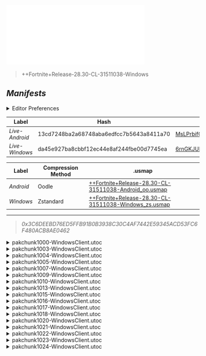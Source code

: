 <a href="#manifests">
  <img style="pointer-events: none" src="https://raw.githubusercontent.com/Tectors/fn-archive/master/.github/source/dependents/gen.28.30.svg" width="360" height="155"\>
</a>

 >  
  
  > ++Fortnite+Release-28.30-CL-31511038-Windows

## *Manifests*
<details>
  <summary>Editor Preferences</summary>

 > 
    ((Value="0x8699F17A17A87C9466ECA3F81BE09913DFC2FE255B8A5DBA38CF3DD38E53DFF5",Guid="00AD98CD646E51F9064470AF81753C60"),(Value="0xBF5B024ABB2023441B359FB8BF99659705B59FB33D75A817E06B3163BFE847FE",Guid="0D8B24BCF7F9C0293FFE1264A5D05613"),(Value="0xEAD2C49B505363CF86A369140A1B2334442464972C377D682F0DC0A2BC31A6D4",Guid="18657B021FD5011618877BD5D709EB51"),(Value="0x0CD70C9B012C3B6F80F940371E036D67DC0FA9755895A52B9E845515DF667881",Guid="1F8BD07EA3FA0CE93BFD036C920C9ED7"),(Value="0xE301ADF532F3EFF72E9240CCB41ED8F0766F8B47D734330BB1D0ACEA4F7C38CF",Guid="3AD37E40514304F7789E17FEBF4E4C68"),(Value="0x600E84282284F93207A275EEBD2E03DEC1060977F26834C2B1604CD745400CBE",Guid="5F65B98450A9DB7EAD3BD81AFC3B9247"),(Value="0x3C4B82E8686B9B50DC2AE329D9BE2309E443594E8D574BA8A34B2ABB08082749",Guid="8FA260F3D15A59A4DC39757B8F982367"),(Value="0x44C9DBA9B951880EBE257C8D98DFF3D72A8C6DD28290B9EEA4CBEC9B5729A127",Guid="9AEA6E7C6885D6E9A1E71E1C1D660FE6"),(Value="0x172AE3FA64FACD009F036B6F22ACE6D6534CD9D98DF31B6F66CFC08ABCFD6438",Guid="A504A381A11922EACD522BAB09F60577"),(Value="0xD9EDA39EDE6280C49EBDCE1F32E9D015BBBF11F477351A3137050B52D1FDD437",Guid="BE4F0BD53F53B4B8E570EEBF8829D35A"),(Value="0xFD66B6526BE2D5EA1FE2580DC774DA0C48B9B897D0421A180EBF365775799B59",Guid="C11DB2552EF4F3974E331EC72026EFBA"),(Value="0xE62FA5F7F9EB86523494FB1ED6BFEA0AAAB64F82F87EAFCAFDAFA9EC3F4F1621",Guid="D02365ADD1205D3E408F2C1EDF520907"),(Value="0xCD31ADC93617CC65325C8B48E903A8E2846BDC1AB9D38D7669D06B62DE099B77",Guid="D80CDC979BC760ECC941D3E40C7B6CD2"),(Value="0x818F84AB701462A03A1E1BFB3A663AB8F11EF4F27BE88D60A00C57FD8DDB00B6",Guid="D825771F72189E14464845D8BD1AB447"),(Value="0x5F149D17C16F53A4CF98C8366452DCC4F5C5CA89B7B3921C0E9485CFCADC75F4",Guid="DB982042FC23E63A912CF079BB11B4D7"),(Value="0xE3184D2A84AEA64E662D762492D696616337348975B358927667D5230CBD31ED",Guid="E4873B9E0B86905E8654D93E9279743E"),(Value="0x6898410A5ED7720BA8053E222B07BA12E117FF77D9B3EF9BDF0165E50516A78D",Guid="F418C01DC7E0766DCA8D731E61DE5748"))
</details>

| Label | Hash | Route |
| - | - | - |
| *Live-Android* | 13cd7248ba2a68748aba6edfcc7b5643a8411a70 | [MsLPrbifCpWz-2JnL0KySgGuvnwL9Q](https://github.com/Tectors/fn-archive/blob/master/manifests/MsLPrbifCpWz-2JnL0KySgGuvnwL9Q.manifest) |
| *Live-Windows* | da45e927ba8cbbf12ec44e8af244fbe00d7745ea | [6rnGKJUE4ZR1wE8YbEipgborM43rVQ](https://github.com/Tectors/fn-archive/blob/master/manifests/6rnGKJUE4ZR1wE8YbEipgborM43rVQ.manifest) |


| Label | Compression Method | .usmap |
| - | - | - |
| *Android* | Oodle | [++Fortnite+Release-28.30-CL-31511038-Android_oo.usmap](https://github.com/Tectors/fn-archive/blob/master/manifests/mappings/++Fortnite+Release-28.30-CL-31511038-Android_oo.usmap) |
| *Windows* | Zstandard | [++Fortnite+Release-28.30-CL-31511038-Windows_zs.usmap](https://github.com/Tectors/fn-archive/blob/master/manifests/mappings/++Fortnite+Release-28.30-CL-31511038-Windows_zs.usmap) |

---

> *0x3C6DEEBD76ED5FFB91B0B3938C30C4AF7442E59345ACD53FC6F480ACB8AE0462*

<details>
  <summary>pakchunk1000-WindowsClient.utoc</summary>

 > 
    0x8699F17A17A87C9466ECA3F81BE09913DFC2FE255B8A5DBA38CF3DD38E53DFF5
    KEYCHAIN: 00AD98CD646E51F9064470AF81753C60:hpnxeheofJRm7KP4G+CZE9/C/iVbil26OM89045T3/U=

  <img src="https://raw.githubusercontent.com/Tectors/fn-archive/master/.github/source/dependents/referred/EID_Prosper.svg" width="100"> 
</details>

<details>
  <summary>pakchunk1003-WindowsClient.utoc</summary>

 > 
    0xBF5B024ABB2023441B359FB8BF99659705B59FB33D75A817E06B3163BFE847FE
    KEYCHAIN: 0D8B24BCF7F9C0293FFE1264A5D05613:v1sCSrsgI0QbNZ+4v5lllwW1n7M9dagX4GsxY7/oR/4=

  <img src="https://raw.githubusercontent.com/Tectors/fn-archive/master/.github/source/dependents/referred/Wrap_SpeedDial.svg" width="100"> <img src="https://raw.githubusercontent.com/Tectors/fn-archive/master/.github/source/dependents/referred/Pickaxe_SpeedDial.svg" width="100"> <img src="https://raw.githubusercontent.com/Tectors/fn-archive/master/.github/source/dependents/referred/LoadingScreen_Sparks_SpeedDial.svg" width="100"> <img src="https://raw.githubusercontent.com/Tectors/fn-archive/master/.github/source/dependents/referred/Emoji_S28_Sparks_SpeedDial.svg" width="100"> <img src="https://raw.githubusercontent.com/Tectors/fn-archive/master/.github/source/dependents/referred/EID_SpeedDial_Mask.svg" width="100"> <img src="https://raw.githubusercontent.com/Tectors/fn-archive/master/.github/source/dependents/referred/EID_SpeedDial.svg" width="100"> <img src="https://raw.githubusercontent.com/Tectors/fn-archive/master/.github/source/dependents/referred/Character_SpeedDialBattle.svg" width="100"> <img src="https://raw.githubusercontent.com/Tectors/fn-archive/master/.github/source/dependents/referred/Character_SpeedDial.svg" width="100"> <img src="https://raw.githubusercontent.com/Tectors/fn-archive/master/.github/source/dependents/referred/Backpack_SpeedDialBattle.svg" width="100"> 
</details>

<details>
  <summary>pakchunk1004-WindowsClient.utoc</summary>

 > 
    0xEAD2C49B505363CF86A369140A1B2334442464972C377D682F0DC0A2BC31A6D4
    KEYCHAIN: 18657B021FD5011618877BD5D709EB51:6tLEm1BTY8+Go2kUChsjNEQkZJcsN31oLw3AorwxptQ=

  <img src="https://raw.githubusercontent.com/Tectors/fn-archive/master/.github/source/dependents/referred/Pickaxe_SlowBurn.svg" width="100"> <img src="https://raw.githubusercontent.com/Tectors/fn-archive/master/.github/source/dependents/referred/Backpack_SlowBurn.svg" width="100"> 
</details>

<details>
  <summary>pakchunk1005-WindowsClient.utoc</summary>

 > 
    0x0CD70C9B012C3B6F80F940371E036D67DC0FA9755895A52B9E845515DF667881
    KEYCHAIN: 1F8BD07EA3FA0CE93BFD036C920C9ED7:DNcMmwEsO2+A+UA3HgNtZ9wPqXVYlaUrnoRVFd9meIE=

  <img src="https://raw.githubusercontent.com/Tectors/fn-archive/master/.github/source/dependents/referred/EID_Destiny.svg" width="100"> 
</details>

<details>
  <summary>pakchunk1007-WindowsClient.utoc</summary>

 > 
    0xE301ADF532F3EFF72E9240CCB41ED8F0766F8B47D734330BB1D0ACEA4F7C38CF
    KEYCHAIN: 3AD37E40514304F7789E17FEBF4E4C68:4wGt9TLz7/cukkDMtB7Y8HZvi0fXNDMLsdCs6k98OM8=

  <img src="https://raw.githubusercontent.com/Tectors/fn-archive/master/.github/source/dependents/referred/Pickaxe_FastCheetah.svg" width="100"> <img src="https://raw.githubusercontent.com/Tectors/fn-archive/master/.github/source/dependents/referred/EID_FastCheetah.svg" width="100"> <img src="https://raw.githubusercontent.com/Tectors/fn-archive/master/.github/source/dependents/referred/Character_FastCheetah.svg" width="100"> <img src="https://raw.githubusercontent.com/Tectors/fn-archive/master/.github/source/dependents/referred/Backpack_FastCheetah.svg" width="100"> 
</details>

<details>
  <summary>pakchunk1009-WindowsClient.utoc</summary>

 > 
    0x600E84282284F93207A275EEBD2E03DEC1060977F26834C2B1604CD745400CBE
    KEYCHAIN: 5F65B98450A9DB7EAD3BD81AFC3B9247:YA6EKCKE+TIHonXuvS4D3sEGCXfyaDTCsWBM10VADL4=

  <img src="https://raw.githubusercontent.com/Tectors/fn-archive/master/.github/source/dependents/referred/EID_Affection.svg" width="100"> 
</details>

<details>
  <summary>pakchunk1010-WindowsClient.utoc</summary>

 > 
    0x3C4B82E8686B9B50DC2AE329D9BE2309E443594E8D574BA8A34B2ABB08082749
    KEYCHAIN: 8FA260F3D15A59A4DC39757B8F982367:PEuC6Ghrm1DcKuMp2b4jCeRDWU6NV0uoo0squwgIJ0k=

  <img src="https://raw.githubusercontent.com/Tectors/fn-archive/master/.github/source/dependents/referred/EID_Delirious.svg" width="100"> 
</details>

<details>
  <summary>pakchunk1013-WindowsClient.utoc</summary>

 > 
    0x44C9DBA9B951880EBE257C8D98DFF3D72A8C6DD28290B9EEA4CBEC9B5729A127
    KEYCHAIN: 9AEA6E7C6885D6E9A1E71E1C1D660FE6:RMnbqblRiA6+JXyNmN/z1yqMbdKCkLnupMvsm1cpoSc=

  <img src="https://raw.githubusercontent.com/Tectors/fn-archive/master/.github/source/dependents/referred/EID_Resonant.svg" width="100"> 
</details>

<details>
  <summary>pakchunk1015-WindowsClient.utoc</summary>

 > 
    0x172AE3FA64FACD009F036B6F22ACE6D6534CD9D98DF31B6F66CFC08ABCFD6438
    KEYCHAIN: A504A381A11922EACD522BAB09F60577:Fyrj+mT6zQCfA2tvIqzm1lNM2dmN8xtvZs/Airz9ZDg=

  <img src="https://raw.githubusercontent.com/Tectors/fn-archive/master/.github/source/dependents/referred/EID_Undead.svg" width="100"> 
</details>

<details>
  <summary>pakchunk1016-WindowsClient.utoc</summary>

 > 
    0xD9EDA39EDE6280C49EBDCE1F32E9D015BBBF11F477351A3137050B52D1FDD437
    KEYCHAIN: BE4F0BD53F53B4B8E570EEBF8829D35A:2e2jnt5igMSevc4fMunQFbu/EfR3NRoxNwULUtH91Dc=

  <img src="https://raw.githubusercontent.com/Tectors/fn-archive/master/.github/source/dependents/referred/EID_Repetition.svg" width="100"> 
</details>

<details>
  <summary>pakchunk1017-WindowsClient.utoc</summary>

 > 
    0xFD66B6526BE2D5EA1FE2580DC774DA0C48B9B897D0421A180EBF365775799B59
    KEYCHAIN: C11DB2552EF4F3974E331EC72026EFBA:/Wa2Umvi1eof4lgNx3TaDEi5uJfQQhoYDr82V3V5m1k=

  <img src="https://raw.githubusercontent.com/Tectors/fn-archive/master/.github/source/dependents/referred/EID_Medicinal.svg" width="100"> 
</details>

<details>
  <summary>pakchunk1018-WindowsClient.utoc</summary>

 > 
    0xE62FA5F7F9EB86523494FB1ED6BFEA0AAAB64F82F87EAFCAFDAFA9EC3F4F1621
    KEYCHAIN: D02365ADD1205D3E408F2C1EDF520907:5i+l9/nrhlI0lPse1r/qCqq2T4L4fq/K/a+p7D9PFiE=

  <img src="https://raw.githubusercontent.com/Tectors/fn-archive/master/.github/source/dependents/referred/EID_Camouflage.svg" width="100"> 
</details>

<details>
  <summary>pakchunk1020-WindowsClient.utoc</summary>

 > 
    0xCD31ADC93617CC65325C8B48E903A8E2846BDC1AB9D38D7669D06B62DE099B77
    KEYCHAIN: D80CDC979BC760ECC941D3E40C7B6CD2:zTGtyTYXzGUyXItI6QOo4oRr3Bq50412adBrYt4Jm3c=

  <img src="https://raw.githubusercontent.com/Tectors/fn-archive/master/.github/source/dependents/referred/Character_BestDressedFNCS.svg" width="100"> 
</details>

<details>
  <summary>pakchunk1021-WindowsClient.utoc</summary>

 > 
    0x818F84AB701462A03A1E1BFB3A663AB8F11EF4F27BE88D60A00C57FD8DDB00B6
    KEYCHAIN: D825771F72189E14464845D8BD1AB447:gY+Eq3AUYqA6Hhv7OmY6uPEe9PJ76I1goAxX/Y3bALY=

  <img src="https://raw.githubusercontent.com/Tectors/fn-archive/master/.github/source/dependents/referred/EID_Darling.svg" width="100"> 
</details>

<details>
  <summary>pakchunk1022-WindowsClient.utoc</summary>

 > 
    0x5F149D17C16F53A4CF98C8366452DCC4F5C5CA89B7B3921C0E9485CFCADC75F4
    KEYCHAIN: DB982042FC23E63A912CF079BB11B4D7:XxSdF8FvU6TPmMg2ZFLcxPXFyom3s5IcDpSFz8rcdfQ=

  </details>

<details>
  <summary>pakchunk1023-WindowsClient.utoc</summary>

 > 
    0xE3184D2A84AEA64E662D762492D696616337348975B358927667D5230CBD31ED
    KEYCHAIN: E4873B9E0B86905E8654D93E9279743E:4xhNKoSupk5mLXYkktaWYWM3NIl1s1iSdmfVIwy9Me0=

  <img src="https://raw.githubusercontent.com/Tectors/fn-archive/master/.github/source/dependents/referred/Pickaxe_VitalInventorBlock.svg" width="100"> <img src="https://raw.githubusercontent.com/Tectors/fn-archive/master/.github/source/dependents/referred/Character_VitalInventorBlock.svg" width="100"> <img src="https://raw.githubusercontent.com/Tectors/fn-archive/master/.github/source/dependents/referred/Backpack_VitalInventorBlock.svg" width="100"> 
</details>

<details>
  <summary>pakchunk1024-WindowsClient.utoc</summary>

 > 
    0x6898410A5ED7720BA8053E222B07BA12E117FF77D9B3EF9BDF0165E50516A78D
    KEYCHAIN: F418C01DC7E0766DCA8D731E61DE5748:aJhBCl7XcguoBT4iKwe6EuEX/3fZs++b3wFl5QUWp40=

  <img src="https://raw.githubusercontent.com/Tectors/fn-archive/master/.github/source/dependents/referred/EID_Rotisserie_Sycn_Leader.svg" width="100"> <img src="https://raw.githubusercontent.com/Tectors/fn-archive/master/.github/source/dependents/referred/EID_Rotisserie_Sycn_Follower.svg" width="100"> <img src="https://raw.githubusercontent.com/Tectors/fn-archive/master/.github/source/dependents/referred/EID_Rotisserie_Sycn.svg" width="100"> <img src="https://raw.githubusercontent.com/Tectors/fn-archive/master/.github/source/dependents/referred/EID_Rotisserie_Guitar.svg" width="100"> <img src="https://raw.githubusercontent.com/Tectors/fn-archive/master/.github/source/dependents/referred/EID_Rotisserie_Follower.svg" width="100"> <img src="https://raw.githubusercontent.com/Tectors/fn-archive/master/.github/source/dependents/referred/EID_Rotisserie_Drum.svg" width="100"> <img src="https://raw.githubusercontent.com/Tectors/fn-archive/master/.github/source/dependents/referred/EID_Rotisserie.svg" width="100"> 
</details>

